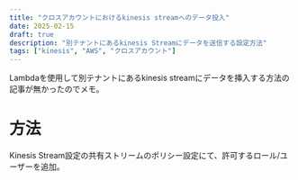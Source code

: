 ```yaml
---
title: "クロスアカウントにおけるkinesis streamへのデータ投入"
date: 2025-02-15
draft: true
description: "別テナントにあるkinesis Streamにデータを送信する設定方法"
tags: ["kinesis", "AWS", "クロスアカウント"]
---
```


Lambdaを使用して別テナントにあるkinesis streamにデータを挿入する方法の記事が無かったのでメモ。

# 方法
Kinesis Stream設定の共有ストリームのポリシー設定にて、許可するロール/ユーザーを追加。

